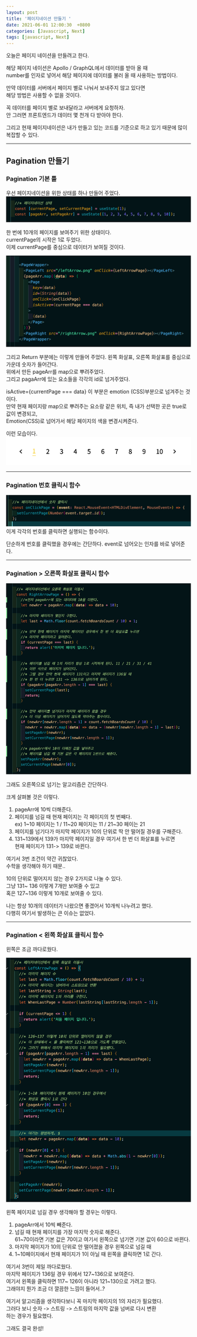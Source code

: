 ```yaml
---
layout: post
title: '페이지네이션 만들기 '
date: 2021-06-01 12:00:30  +0800
categories: [Javascript, Next]
tags: [javascript, Next]
---
```


오늘은 페이지 네이션을 만들려고 한다.

해당 페이지 네이션은 Apollo / GraphQL에서 데이터를 받아 올 때  
number를 인자로 넣어서 해당 페이지에 데이터를 불러 올 때 사용하는 방법이다.

만약 데이터를 서버에서 페이지 별로 나눠서 보내주지 않고 있다면  
해당 방법은 사용할 수 없을 것이다.

꼭 데이터를 페이지 별로 보내달라고 서버에게 요청하자.  
안 그러면 프론트엔드가 데이터 몇 천개 다 받아야 한다.

그리고 현재 페이지네이션은 내가 만들고 있는 코드를 기준으로 하고 있기 때문에 많이 복잡할 수 있다.

---

## **Pagination 만들기**

### **Pagination 기본 틀**

우선 페이지네이션을 위한 상태를 하나 만들어 주었다.  
![image](/assets/img/sample/page1.png)

한 번에 10개의 페이지를 보여주기 위한 상태이다.  
currentPage의 시작은 1로 두었다.  
이제 currentPage를 중심으로 데이터가 보여질 것이다.

![image](/assets/img/sample/page2.png)

그리고 Return 부분에는 이렇게 만들어 주었다.
왼쪽 화살표, 오른쪽 화살표를 중심으로 가운데 숫자가 들어간다.  
위에서 만든 pageArr를 map으로 뿌려주었다.  
그리고 pagaArr에 있는 요소들을 각각의 id로 넘겨주었다.

isActive={currentPage === data} 이 부분은 emotion (CSS)부분으로 넘겨주는 것이다.  
만약 현재 페이지랑 map으로 뿌려주는 요소랑 같은 위치, 즉 내가 선택한 곳은 true로 값이 변경되고,  
Emotion(CSS)로 넘어가서 해당 페이지의 색을 변경시켜준다.

이런 모습이다.
![image](/assets/img/sample/page3.png)

---

### **Pagination 번호 클릭시 함수**

![image](/assets/img/sample/page4.png)
이게 각각의 번호를 클릭하면 실행되는 함수이다.

단순하게 번호를 클릭했을 경우에는 간단하다. event로 넘어오는 인자를 바로 넣어준다.

---

### **Pagination > 오른쪽 화살표 클릭시 함수**

![image](/assets/img/sample/page5.png)

그래도 오른쪽으로 넘기는 알고리즘은 간단하다.

크게 살펴볼 것은 이렇다.

1. pageArr에 10씩 더해준다.
2. 페이지를 넘길 때 현재 페이지는 각 페이지의 첫 번째다.  
   ex) 1~10 페이지는 1 / 11~20 페이지는 11 / 21~30 페이는 21
3. 페이지를 넘기다가 마지막 페이지가 10의 단위로 딱 안 떨어질 경우를 구해준다.
4. 131~139에서 139가 마지막 페이지일 경우 여기서 한 번 더 화살표를 누르면  
   현재 페이지가 131-> 139로 바뀐다.

여기서 3번 조건이 약간 귀찮았다.  
수학을 생각해야 하기 때문..

10의 단위로 떨어지지 않는 경우 2가지로 나눌 수 있다.  
그냥 131~ 136 이렇게 7개만 보여줄 수 있고  
혹은 127~136 이렇게 10개로 보여줄 수 있다.

나는 항상 10개의 데이터가 나왔으면 좋겠어서 10개씩 나누려고 했다.  
다행히 여기서 발생하는 큰 이슈는 없었다.

---

### **Pagination < 왼쪽 화살표 클릭시 함수**

왼쪽은 조금 까다로웠다.

![image](/assets/img/sample/page6.png)

왼쪽 페이지로 넘길 경우 생각해야 할 경우는 이렇다.

1. pageArr에서 10씩 빼준다.
2. 넘길 때 현재 페이지를 가장 마지막 숫자로 해준다.  
   61~70이라면 기본 값은 70이고 여기서 왼쪽으로 넘기면 기본 값이 60으로 바뀐다.
3. 마지막 페이지가 10의 단위로 안 떨어졌을 경우 왼쪽으로 넘길 때
4. 1~10페이지에서 현재 페이지가 1이 아닐 때 왼쪽을 클릭하면 1로 간다.

여기서 3번이 제일 까다로웠다.  
마지막 페이지가 136일 경우 위에서 127~136으로 보여준다.  
여기서 왼쪽을 클릭하면 117~ 126이 아니라 121~130으로 가려고 했다.  
그래야지 뭔가 조금 더 깔끔한 느낌이 들어서..?

여기서 알고리즘을 생각하다보니 꼭 마지막 페이지의 1의 자리가 필요했다.  
그러다 보니 숫자 -> 스트링 -> 스트링의 마지막 값을 넘버로 다시 변환  
하는 경우가 필요했다.

그래도 결국 완성!
